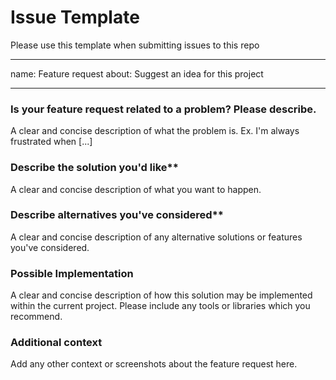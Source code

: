 # Issue Template

Please use this template when submitting issues to this repo

---
name: Feature request
about: Suggest an idea for this project

---


### Is your feature request related to a problem? Please describe.
A clear and concise description of what the problem is. Ex. I'm always frustrated when [...]

### Describe the solution you'd like**
A clear and concise description of what you want to happen.

### Describe alternatives you've considered**
A clear and concise description of any alternative solutions or features you've considered.

### Possible Implementation
A clear and concise description of how this solution may be implemented within the current project. Please include any tools or libraries which you recommend.

### Additional context
Add any other context or screenshots about the feature request here.
